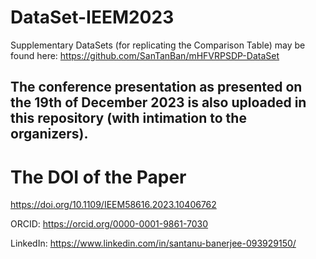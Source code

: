 # DataSet-IEEM2023
Supplementary DataSets (for replicating the Comparison Table) may be found here: https://github.com/SanTanBan/mHFVRPSDP-DataSet

## The conference presentation as presented on the 19th of December 2023 is also uploaded in this repository (with intimation to the organizers).

# The DOI of the Paper
https://doi.org/10.1109/IEEM58616.2023.10406762

ORCID: https://orcid.org/0000-0001-9861-7030

LinkedIn: https://www.linkedin.com/in/santanu-banerjee-093929150/
